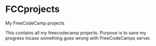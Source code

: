 # FCCprojects
My FreeCodeCamp projects

This contains all my freecodecamp projects.
Purpose is to save my progress incase something goes wrong with FreeCodeCamps server.
